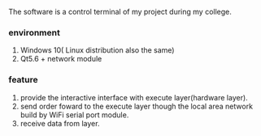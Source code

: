 The software is a control terminal of my project during my college.
### environment
1. Windows 10( Linux distribution also the same)
2. Qt5.6 + network module

### feature
1. provide the interactive interface with execute layer(hardware layer).
2. send order foward to the execute layer though the local area network build by WiFi serial port module.
3. receive data from layer. 
